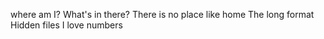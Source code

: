 where am I?
What's in there?
There is no place like home
The long format
Hidden files
I love numbers
